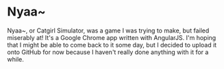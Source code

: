 # Nyaa~

Nyaa~, or Catgirl Simulator, was a game I was trying to make, but failed miserably at! It's a Google Chrome app written with AngularJS. I'm hoping that I might be able to come back to it some day, but I decided to upload it onto GitHub for now because I haven't really done anything with it for a while.
